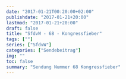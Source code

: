 ```yaml
---
date: "2017-01-21T00:20:00+02:00"
publishdate: "2017-01-21+20:00"
lastmod: "2017-01-21+20:00"
draft: false
title: "SfdvW - 68 - Kongressfieber"
tags: [""]
series: ["SfdvW"]
categories: ["Sendebeitrag"]
img: ""
toc: false
summary: "Sendung Nummer 68 Kongressfieber"
---
```


<div id="example"></div>
<script src="https://cdn.podlove.org/web-player/embed.js"></script>
<script>
  podlovePlayer('#example', '/blog/sfdvw68.json');
</script>

